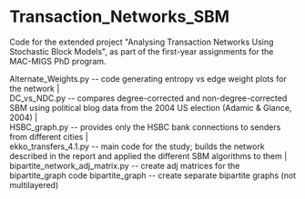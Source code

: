 # Transaction_Networks_SBM
Code for the extended project "Analysing Transaction Networks Using Stochastic Block Models", as part of the first-year assignments for the MAC-MIGS PhD program.

Alternate_Weights.py -- code generating entropy vs edge weight plots for the network   |  
DC_vs_NDC.py -- compares degree-corrected and non-degree-corrected SBM using political blog data from the 2004 US election (Adamic & Glance, 2004)   |   
HSBC_graph.py -- provides only the HSBC bank connections to senders from different cities    |   
ekko_transfers_4.1.py -- main code for the study; builds the network described in the report and applied the different SBM algorithms to them   |  
bipartite_network_adj_matrix.py -- create adj matrices for the bipartite_graph code
bipartite_graph -- create separate bipartite graphs (not multilayered)
